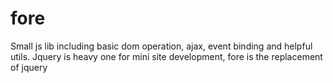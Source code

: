 fore
====

Small js lib including basic dom operation, ajax, event binding and helpful utils. Jquery is heavy one for mini site development, fore is the replacement of jquery
